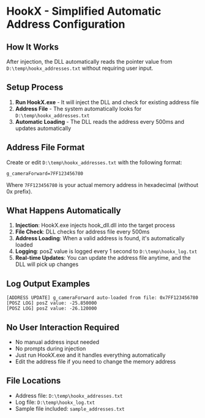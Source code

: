 # HookX - Simplified Automatic Address Configuration

## How It Works

After injection, the DLL automatically reads the pointer value from `D:\temp\hookx_addresses.txt` without requiring user input.

## Setup Process

1. **Run HookX.exe** - It will inject the DLL and check for existing address file
2. **Address File** - The system automatically looks for `D:\temp\hookx_addresses.txt`
3. **Automatic Loading** - The DLL reads the address every 500ms and updates automatically

## Address File Format

Create or edit `D:\temp\hookx_addresses.txt` with the following format:

```
g_cameraForward=7FF123456780
```

Where `7FF123456780` is your actual memory address in hexadecimal (without 0x prefix).

## What Happens Automatically

1. **Injection**: HookX.exe injects hook_dll.dll into the target process
2. **File Check**: DLL checks for address file every 500ms
3. **Address Loading**: When a valid address is found, it's automatically loaded
4. **Logging**: posZ value is logged every 1 second to `D:\temp\hookx_log.txt`
5. **Real-time Updates**: You can update the address file anytime, and the DLL will pick up changes

## Log Output Examples

```
[ADDRESS UPDATE] g_cameraForward auto-loaded from file: 0x7FF123456780
[POSZ LOG] posZ value: -25.850000
[POSZ LOG] posZ value: -26.120000
```

## No User Interaction Required

- No manual address input needed
- No prompts during injection
- Just run HookX.exe and it handles everything automatically
- Edit the address file if you need to change the memory address

## File Locations

- Address file: `D:\temp\hookx_addresses.txt`
- Log file: `D:\temp\hookx_log.txt`
- Sample file included: `sample_addresses.txt`
